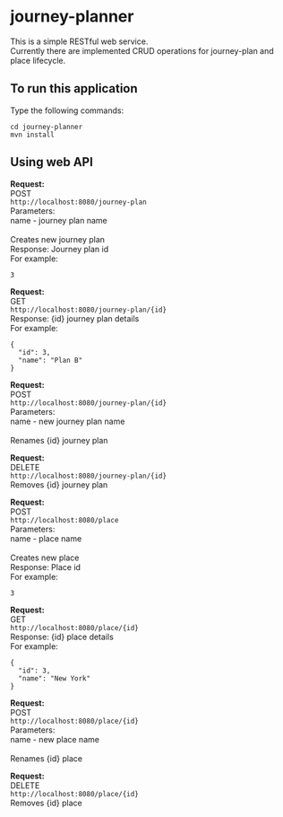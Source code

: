 # journey-planner
This is a simple RESTful web service.<br>
Currently there are implemented CRUD operations for journey-plan and place lifecycle.<br>

## To run this application
Type the following commands:
```
cd journey-planner
mvn install
```

## Using web API

<b>Request:</b><br>
POST<br>
`http://localhost:8080/journey-plan`<br>
Parameters:<br>
name - journey plan name<br>
<br>
Creates new journey plan<br>
Response: Journey plan id<br>
For example:
```
3
```


<b>Request:</b><br>
GET<br>
`http://localhost:8080/journey-plan/{id}`<br>
Response: {id} journey plan details<br>
For example:
```
{
  "id": 3,
  "name": "Plan B"
}
```


<b>Request:</b><br>
POST<br>
`http://localhost:8080/journey-plan/{id}`<br>
Parameters:<br>
name - new journey plan name<br>
<br>
Renames {id} journey plan<br>


<b>Request:</b><br>
DELETE<br>
`http://localhost:8080/journey-plan/{id}`<br>
Removes {id} journey plan<br>

<b>Request:</b><br>
POST<br>
`http://localhost:8080/place`<br>
Parameters:<br>
name - place name<br>
<br>
Creates new place<br>
Response: Place id<br>
For example:
```
3
```


<b>Request:</b><br>
GET<br>
`http://localhost:8080/place/{id}`<br>
Response: {id} place details<br>
For example:
```
{
  "id": 3,
  "name": "New York"
}
```


<b>Request:</b><br>
POST<br>
`http://localhost:8080/place/{id}`<br>
Parameters:<br>
name - new place name<br>
<br>
Renames {id} place<br>


<b>Request:</b><br>
DELETE<br>
`http://localhost:8080/place/{id}`<br>
Removes {id} place<br>

